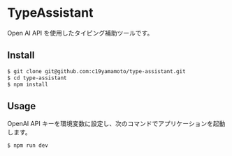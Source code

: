 # TypeAssistant

Open AI API を使用したタイピング補助ツールです。

## Install

```bash
$ git clone git@github.com:c19yamamoto/type-assistant.git
$ cd type-assistant
$ npm install
```

## Usage

OpenAI API キーを環境変数に設定し、次のコマンドでアプリケーションを起動します。

```bash
$ npm run dev
```
